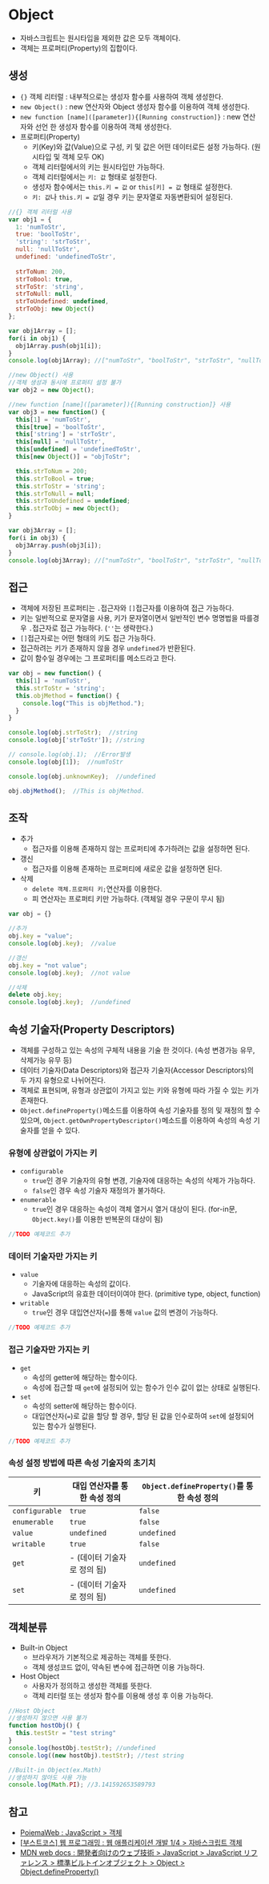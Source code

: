 # Object
- 자바스크립트는 원시타입을 제외한 값은 모두 객체이다.
- 객체는 프로퍼티(Property)의 집합이다.

## 생성
- `{}` 객체 리터럴 : 내부적으로는 생성자 함수를 사용하여 객체 생성한다.
- `new Object()` : new 연산자와 Object 생성자 함수를 이용하여 객체 생성한다.
- `new function [name]([parameter]){[Running construction]}` : new 연산자와 선언 한 생성자 함수를 이용하여 객체 생성한다.
- 프로퍼티(Property)
  - 키(Key)와 값(Value)으로 구성, 키 및 값은 어떤 데이터로든 설정 가능하다. (원시타입 및 객체 모두 OK)
  - 객체 리터럴에서의 키는 원시타입만 가능하다.
  - 객체 리터럴에서는 `키: 값` 형태로 설정한다.
  - 생성자 함수에서는 `this.키 = 값` or `this[키] = 값` 형태로 설정한다.
  - `키: 값`나 `this.키 = 값`일 경우 키는 문자열로 자동변환되어 설정된다.
```JavaScript
//{} 객체 리터럴 사용
var obj1 = {
  1: 'numToStr',
  true: 'boolToStr',
  'string': 'strToStr',
  null: 'nullToStr',
  undefined: 'undefinedToStr',
  
  strToNum: 200,
  strToBool: true,
  strToStr: 'string',
  strToNull: null,
  strToUndefined: undefined,
  strToObj: new Object()
};

var obj1Array = [];
for(i in obj1) {
  obj1Array.push(obj1[i]);
}
console.log(obj1Array); //["numToStr", "boolToStr", "strToStr", "nullToStr", "undefinedToStr", 200, true, "string", null, undefined, {…}]

//new Object() 사용
//객체 생성과 동시에 프로퍼티 설정 불가
var obj2 = new Object();

//new function [name]([parameter]){[Running construction]} 사용
var obj3 = new function() {
  this[1] = 'numToStr',
  this[true] = 'boolToStr',
  this['string'] = 'strToStr',
  this[null] = 'nullToStr',
  this[undefined] = 'undefinedToStr',
  this[new Object()] = "objToStr";

  this.strToNum = 200;
  this.strToBool = true;
  this.strToStr = 'string';
  this.strToNull = null;
  this.strToUndefined = undefined;
  this.strToObj = new Object();
}

var obj3Array = [];
for(i in obj3) {
  obj3Array.push(obj3[i]);
}
console.log(obj3Array); //["numToStr", "boolToStr", "strToStr", "nullToStr", "undefinedToStr", "objToStr", 200, true, "string", null, undefined, {…}]
```

## 접근
- 객체에 저장된 프로퍼티는 `.`접근자와 `[]`접근자를 이용하여 접근 가능하다.
- 키는 일반적으로 문자열을 사용, 키가 문자열이면서 일반적인 변수 명명법을 따를경우 `.`접근자로 접근 가능하다. (`''`는 생략한다.)
- `[]`접근자로는 어떤 형태의 키도 접근 가능하다.
- 접근하려는 키가 존재하지 않을 경우 `undefined`가 반환된다.
- 값이 함수일 경우에는 그 프로퍼티를 메소드라고 한다.
```JavaScript
var obj = new function() {
  this[1] = 'numToStr',
  this.strToStr = 'string';
  this.objMethod = function() {
    console.log("This is objMethod.");
  }
}

console.log(obj.strToStr);  //string
console.log(obj['strToStr']); //string

// console.log(obj.1);  //Error발생
console.log(obj[1]);  //numToStr

console.log(obj.unknownKey);  //undefined

obj.objMethod();  //This is objMethod.
```

## 조작
- 추가
  - 접근자를 이용해 존재하지 않는 프로퍼티에 추가하려는 값을 설정하면 된다. 
- 갱신
  - 접근자를 이용해 존재하는 프로퍼티에 새로운 값을 설정하면 된다.
- 삭제
  - `delete 객체.프로퍼티 키;`연산자를 이용한다.
  - 피 연산자는 프로퍼티 키만 가능하다. (객체일 경우 구문이 무시 됨)
```JavaScript
var obj = {}

//추가
obj.key = "value";
console.log(obj.key);  //value

//갱신
obj.key = "not value";
console.log(obj.key);  //not value

//삭제
delete obj.key;
console.log(obj.key);  //undefined
```

## 속성 기술자(Property Descriptors)
- 객체를 구성하고 있는 속성의 구체적 내용을 기술 한 것이다. (속성 변경가능 유무, 삭제가능 유무 등)
- 데이터 기술자(Data Descriptors)와 접근자 기술자(Accessor Descriptors)의 두 가지 유형으로 나뉘어진다.
- 객체로 표현되며, 유형과 상관없이 가지고 있는 키와 유형에 따라 가질 수 있는 키가 존재한다.
- `Object.defineProperty()`메소드를 이용하여 속성 기술자를 정의 및 재정의 할 수 있으며, `Object.getOwnPropertyDescriptor()`메소드를 이용하여 속성의 속성 기술자를 얻을 수 있다.

### 유형에 상관없이 가지는 키
- `configurable`
  - `true`인 경우 기술자의 유형 변경, 기술자에 대응하는 속성의 삭제가 가능하다.
  - `false`인 경우 속성 기술자 재정의가 불가하다.
- `enumerable`
  - `true`인 경우 대응하는 속성이 객체 열거시 열거 대상이 된다. (for-in문, `Object.key()`를 이용한 반복문의 대상이 됨)

```javascript
//TODO 예제코드 추가
```

### 데이터 기술자만 가지는 키
- `value`
  - 기술자에 대응하는 속성의 값이다.
  - JavaScript의 유효한 데이터이여야 한다. (primitive type, object, function)
- `writable`
  - `true`인 경우 대입연산자(`=`)를 통해 `value` 값의 변경이 가능하다.

```javascript
//TODO 예제코드 추가
```

### 접근 기술자만 가지는 키
- `get`
  - 속성의 getter에 해당하는 함수이다.
  - 속성에 접근할 때 `get`에 설정되어 있는 함수가 인수 값이 없는 상태로 실행된다.
- `set`
  - 속성의 setter에 해당하는 함수이다.
  - 대입연산자(`=`)로 값을 할당 할 경우, 할당 된 값을 인수로하여 `set`에 설정되어 있는 함수가 실행된다.

```javascript
//TODO 예제코드 추가
```

### 속성 설정 방법에 따른 속성 기술자의 초기치

키 | 대입 연산자를 통한 속성 정의 | `Object.defineProperty()`를 통한 속성 정의
---|----------------------------|-------------------------------------------
`configurable` | `true` | `false`
`enumerable` | `true` | `false`
`value` | `undefined` | `undefined`
`writable` | `true` | `false`
`get` | - (데이터 기술자로 정의 됨) | `undefined`
`set` | - (데이터 기술자로 정의 됨) | `undefined`

## 객체분류
- Built-in Object
  - 브라우저가 기본적으로 제공하는 객체를 뜻한다.
  - 객체 생성코드 없이, 약속된 변수에 접근하면 이용 가능하다.
- Host Object
  - 사용자가 정의하고 생성한 객체를 뜻한다.
  - 객체 리터럴 또는 생성자 함수를 이용해 생성 후 이용 가능하다.
```JavaScript
//Host Object
//생성하지 않으면 사용 불가
function hostObj() {
  this.testStr = "test string"
}
console.log(hostObj.testStr); //undefined
console.log((new hostObj).testStr); //test string

//Built-in Object(ex.Math)
//생성하지 않아도 사용 가능
console.log(Math.PI); //3.141592653589793
```

## 참고
- [PoiemaWeb : JavaScript > 객체](https://poiemaweb.com/js-object)
- [[부스트코스] 웹 프로그래밍 : 웹 애플리케이션 개발 1/4 > 자바스크립트 객체](https://www.edwith.org/boostcourse-web)
- [MDN web docs : 開発者向けのウェブ技術 > JavaScript > JavaScript リファレンス > 標準ビルトインオブジェクト > Object > Object.defineProperty()](https://developer.mozilla.org/ja/docs/Web/JavaScript/Reference/Global_Objects/Object/defineProperty)